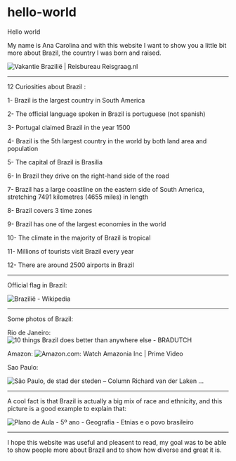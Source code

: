 # hello-world

Hello world

My name is Ana Carolina and with this website I want to show you a little bit more about Brazil, the country I was born and raised. 

<img src="https://static.reisgraag.nl/images/cached/gs-6c2b8918d8-Copacabana.jpg" alt="Vakantie Brazilië | Reisbureau Reisgraag.nl"/>

-------------------------------------------------------------------------------------------------------------------------------------------------------------------------

12 Curiosities about Brazil :

1- Brazil is the largest country in South America

2- The official language spoken in Brazil is portuguese (not spanish)

3- Portugal claimed Brazil in the year 1500

4- Brazil is the 5th largest country in the world by both land area and population

5- The capital of Brazil is Brasilia

6- In Brazil they drive on the right-hand side of the road

7- Brazil has a large coastline on the eastern side of South America, stretching 7491 kilometres (4655 miles) in length

8- Brazil covers 3 time zones

9- Brazil has one of the largest economies in the world

10- The climate in the majority of Brazil is tropical

11- Millions of tourists visit Brazil every year

12- There are around 2500 airports in Brazil

-------------------------------------------------------------------------------------------------------------------------------------------------------------------------

Official flag in Brazil:

<img src="https://upload.wikimedia.org/wikipedia/commons/thumb/0/05/Flag_of_Brazil.svg/1200px-Flag_of_Brazil.svg.png" alt="Brazilië - Wikipedia"/>

-------------------------------------------------------------------------------------------------------------------------------------------------------------------------

Some photos of Brazil:

Rio de Janeiro:
<img src="https://www.bradutch.com/wp-content/uploads/2016/08/Christ-The-Redeemer-Bradutch.jpg" alt="10 things Brazil does better than anywhere else - BRADUTCH"/>

Amazon:
<img src="https://images-na.ssl-images-amazon.com/images/S/sgp-catalog-images/region_US/6o380-AX79GRBSDW2-Full-Image_GalleryBackground-en-US-1539187946789._SX1080_.jpg" alt="Amazon.com: Watch Amazonia Inc | Prime Video"/>

Sao Paulo:

<img src="https://i1.wp.com/www.stadsleven.nu/wp-content/uploads/2014/12/saopaulo1.jpg?fit=768%2C480&amp;ssl=1" alt="São Paulo, de stad der steden – Column Richard van der Laken ..."/>

-------------------------------------------------------------------------------------------------------------------------------------------------------------------------

A cool fact is that Brazil is actually a big mix of race and ethnicity, and this picture is a good example to explain that:

<img src="https://nova-escola-producao.s3.amazonaws.com/sffzQKZVsjKmRPCuEEeP3df9MV6dfNQbRzShPdcmgB76FqYbkXQ7WWQZ4dKY/acao-propositiva" alt="Plano de Aula - 5º ano - Geografia - Etnias e o povo brasileiro"/>

-------------------------------------------------------------------------------------------------------------------------------------------------------------------------








I hope this website was useful and pleasent to read, my goal was to be able to show people more about Brazil and to show how diverse and great it is.








